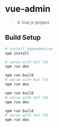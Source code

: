 # vue-admin

> A Vue.js project

## Build Setup

``` bash
# install dependencies
npm install

# serve with hot fat
npm run dev

npm run build
# serve with hot fat
npm run dev

npm run build
# serve with hot fat
npm run dev

npm run build
# serve with hot fat
npm run dev


